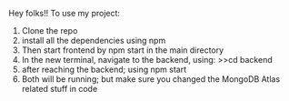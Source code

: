 Hey folks!!
To use my project:
1. Clone the repo
2. install all the dependencies using npm
3. Then start frontend by npm start in the main directory
4. In the new terminal, navigate to the backend, using: >>cd backend
5. after reaching the backend; using npm start
6. Both will be running; but make sure you changed the MongoDB Atlas related stuff in code 
